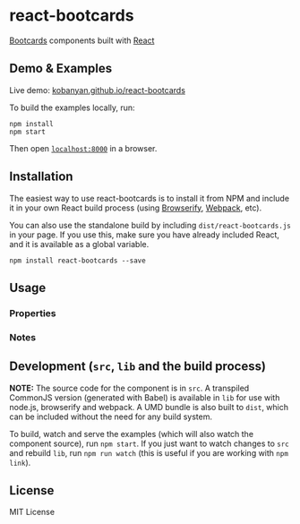 # react-bootcards

[Bootcards](http://bootcards.org/) components built with [React](http://facebook.github.io/react/)


## Demo & Examples

Live demo: [kobanyan.github.io/react-bootcards](http://kobanyan.github.io/react-bootcards/)

To build the examples locally, run:

```
npm install
npm start
```

Then open [`localhost:8000`](http://localhost:8000) in a browser.


## Installation

The easiest way to use react-bootcards is to install it from NPM and include it in your own React build process (using [Browserify](http://browserify.org), [Webpack](http://webpack.github.io/), etc).

You can also use the standalone build by including `dist/react-bootcards.js` in your page. If you use this, make sure you have already included React, and it is available as a global variable.

```
npm install react-bootcards --save
```


## Usage

### Properties

### Notes


## Development (`src`, `lib` and the build process)

**NOTE:** The source code for the component is in `src`. A transpiled CommonJS version (generated with Babel) is available in `lib` for use with node.js, browserify and webpack. A UMD bundle is also built to `dist`, which can be included without the need for any build system.

To build, watch and serve the examples (which will also watch the component source), run `npm start`. If you just want to watch changes to `src` and rebuild `lib`, run `npm run watch` (this is useful if you are working with `npm link`).

## License

MIT License
